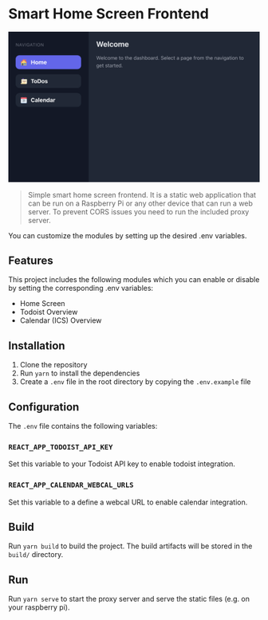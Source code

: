 # Smart Home Screen Frontend

![teaser-img.png](docs/teaser-img.png)

> Simple smart home screen frontend. It is a static web application that can be run on a Raspberry Pi or any other device that can run a web server. To prevent CORS issues you need to run the included proxy server.

You can customize the modules by setting up the desired .env variables. 


## Features

This project includes the following modules which you can enable or disable by setting the corresponding .env variables:

- Home Screen
- Todoist Overview
- Calendar (ICS) Overview


## Installation

1. Clone the repository
2. Run `yarn` to install the dependencies
3. Create a `.env` file in the root directory by copying the `.env.example` file


## Configuration

The `.env` file contains the following variables:

### `REACT_APP_TODOIST_API_KEY`

Set this variable to your Todoist API key to enable todoist integration.

### `REACT_APP_CALENDAR_WEBCAL_URLS`

Set this variable to a define a webcal URL to enable calendar integration.


## Build

Run `yarn build` to build the project. The build artifacts will be stored in the `build/` directory.


## Run

Run `yarn serve` to start the proxy server and serve the static files (e.g. on your raspberry pi).